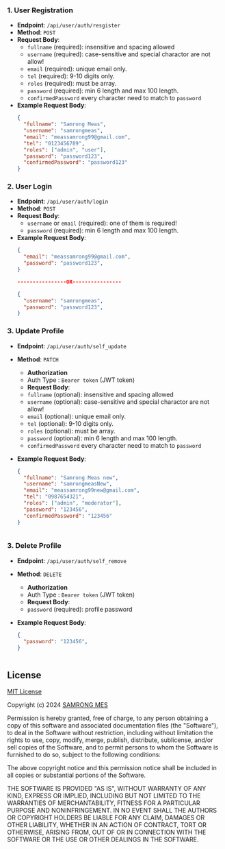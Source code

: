 
### 1. User Registration

- **Endpoint**: `/api/user/auth/resgister`
- **Method**: `POST`
- **Request Body**:
  - `fullname` (required): insensitive and spacing allowed
  - `username` (required): case-sensitive and special charactor are not allow!
  - `email` (required): unique email only.
  - `tel` (required): 9-10 digits only.
  - `roles` (required): must be array.
  - `password` (required): min 6 length and max 100 length.
  - `confirmedPassword` every character need to match to `password`
- **Example Request Body**:
  ```json
  {
    "fullname": "Samrong Meas", 
    "username": "samrongmeas",
    "email": "meassamrong99@gmail.com",
    "tel": "0123456789",
    "roles": ["admin", "user"],
    "password": "password123",
    "confirmedPassword": "password123"
  }

### 2. User Login

- **Endpoint**: `/api/user/auth/login`
- **Method**: `POST`
- **Request Body**:
  - `username` or `email` (required): one of them is required!
  - `password` (required): min 6 length and max 100 length.
- **Example Request Body**:
  ```json
  {
    "email": "meassamrong99@gmail.com",
    "password": "password123",
  }
  
  ----------------OR----------------
  
  {
    "username": "samrongmeas",
    "password": "password123",
  }


### 3. Update Profile

- **Endpoint**: `/api/user/auth/self_update`
- **Method**: `PATCH`
  - **Authorization**
  - Auth Type : `Bearer token` (JWT token)
  - **Request Body**:
  - `fullname` (optional): insensitive and spacing allowed
  - `username` (optional): case-sensitive and special charactor are not allow!
  - `email` (optional): unique email only.
  - `tel` (optional): 9-10 digits only.
  - `roles` (optional): must be array.
  - `password` (optional): min 6 length and max 100 length.
  - `confirmedPassword` every character need to match to `password`

- **Example Request Body**:
  ```json
  {
    "fullname": "Samrong Meas new", 
    "username": "samrongmeasNew",
    "email": "meassamrong99new@gmail.com",
    "tel": "0987654321",
    "roles": ["admin", "moderator"],
    "password": "123456",
    "confirmedPassword": "123456"
  }



### 3. Delete Profile

- **Endpoint**: `/api/user/auth/self_remove`
- **Method**: `DELETE`
  - **Authorization**
  - Auth Type : `Bearer token` (JWT token)
  - **Request Body**:
  - `password` (required): profile password

- **Example Request Body**:
  ```json
  {
    "password": "123456",
  }



## License
[MIT License](https://choosealicense.com/licenses/mit/)

Copyright (c) 2024 [SAMRONG MES](https://github.com/meassamrong/)

Permission is hereby granted, free of charge, to any person obtaining a copy
of this software and associated documentation files (the "Software"), to deal
in the Software without restriction, including without limitation the rights
to use, copy, modify, merge, publish, distribute, sublicense, and/or sell
copies of the Software, and to permit persons to whom the Software is
furnished to do so, subject to the following conditions:

The above copyright notice and this permission notice shall be included in all
copies or substantial portions of the Software.

THE SOFTWARE IS PROVIDED "AS IS", WITHOUT WARRANTY OF ANY KIND, EXPRESS OR
IMPLIED, INCLUDING BUT NOT LIMITED TO THE WARRANTIES OF MERCHANTABILITY,
FITNESS FOR A PARTICULAR PURPOSE AND NONINFRINGEMENT. IN NO EVENT SHALL THE
AUTHORS OR COPYRIGHT HOLDERS BE LIABLE FOR ANY CLAIM, DAMAGES OR OTHER
LIABILITY, WHETHER IN AN ACTION OF CONTRACT, TORT OR OTHERWISE, ARISING FROM,
OUT OF OR IN CONNECTION WITH THE SOFTWARE OR THE USE OR OTHER DEALINGS IN THE
SOFTWARE.